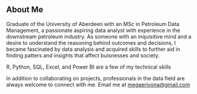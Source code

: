 ## About Me
Graduate of the University of Aberdeen with an MSc in Petroleum Data Management, a passionate aspiring data analyst with experience in the downstream petroleum industry. As someone with an inquisitive mind and a desire to understand the reasoning behind outcomes and decisions, I became fascinated by data analysis and acquired skills to further aid in finding patters and insights that affect buisnesses and society. 

R, Python, SQL, Excel, and Power BI are a few of my technical skills

In addition to collaborating on projects, professionals in the data field are always welcome to connect with me. Email me at megaerivona@gmail.com
